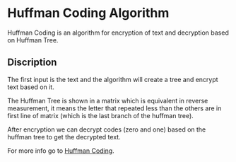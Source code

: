 # Huffman Coding Algorithm

Huffman Coding is an algorithm for encryption of text and decryption based on Huffman Tree.

## Discription

The first input is the text and the algorithm will create a tree and encrypt text based on it.

The Huffman Tree is shown in a matrix which is equivalent in reverse measurement, it means the letter that repeated less than the others are in first line of matrix (which is the last branch of the huffman tree).

After encryption we can decrypt codes (zero and one) based on the huffman tree to get the decrypted text.

For more info go to [Huffman Coding](https://en.wikipedia.org/wiki/Huffman_coding).
